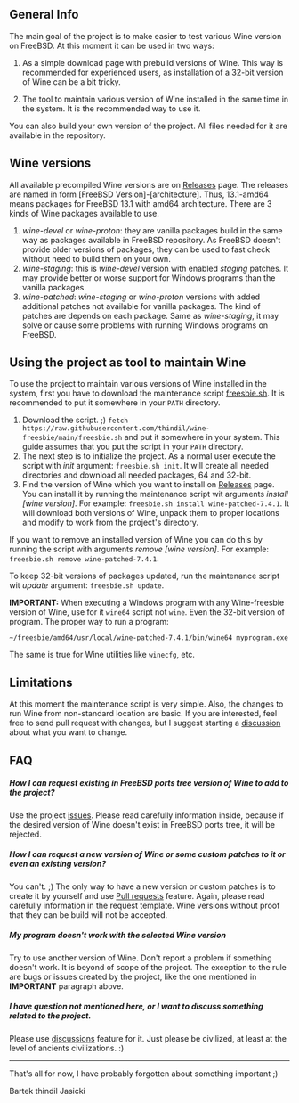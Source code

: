 ## General Info

The main goal of the project is to make easier to test various Wine version on
FreeBSD. At this moment it can be used in two ways:

1. As a simple download page with prebuild versions of Wine. This way is
   recommended for experienced users, as installation of a 32-bit version of
   Wine can be a bit tricky.

2. The tool to maintain various version of Wine installed in the same time in
   the system. It is the recommended way to use it.

You can also build your own version of the project. All files needed for it are
available in the repository.

## Wine versions

All available precompiled Wine versions are on [Releases](https://github.com/thindil/wine-freesbie/releases)
page. The releases are named in form [FreeBSD Version]-[architecture]. Thus,
13.1-amd64 means packages for FreeBSD 13.1 with amd64 architecture. There are 3
kinds of Wine packages available to use.

1. *wine-devel* or *wine-proton*: they are vanilla packages build in the same
   way as packages available in FreeBSD repository. As FreeBSD doesn't provide
   older versions of packages, they can be used to fast check without need to
   build them on your own.
2. *wine-staging*: this is *wine-devel* version with enabled *staging* patches.
   It may provide better or worse support for Windows programs than the vanilla
   packages.
3. *wine-patched*: *wine-staging* or *wine-proton* versions with added additional
   patches not available for vanilla packages. The kind of patches are depends
   on each package. Same as *wine-staging*, it may solve or cause some problems
   with running Windows programs on FreeBSD.

## Using the project as tool to maintain Wine

To use the project to maintain various versions of Wine installed in the
system, first you have to download the maintenance script [freesbie.sh](https://raw.githubusercontent.com/thindil/wine-freesbie/main/freesbie.sh).
It is recommended to put it somewhere in your `PATH` directory.

1. Download the script. ;) `fetch https://raw.githubusercontent.com/thindil/wine-freesbie/main/freesbie.sh`
   and put it somewhere in your system. This guide assumes that you put the
   script in your `PATH` directory.
2. The next step is to initialize the project. As a normal user execute the
   script with *init* argument: `freesbie.sh init`. It will create all needed
   directories and download all needed packages, 64 and 32-bit.
3. Find the version of Wine which you want to install on [Releases](https://github.com/thindil/wine-freesbie/releases)
   page. You can install it by running the maintenance script wit arguments
   *install [wine version]*. For example: `freesbie.sh install
   wine-patched-7.4.1`. It will download both versions of Wine, unpack them to
   proper locations and modify to work from the project's directory.

If you want to remove an installed version of Wine you can do this by running
the script with arguments *remove [wine version]*. For example: `freesbie.sh
remove wine-patched-7.4.1`.

To keep 32-bit versions of packages updated, run the maintenance script wit
*update* argument: `freesbie.sh update`.

**IMPORTANT:** When executing a Windows program with any Wine-freesbie version
of Wine, use for it `wine64` script not `wine`. Even the 32-bit version of
program. The proper way to run a program:

`~/freesbie/amd64/usr/local/wine-patched-7.4.1/bin/wine64 myprogram.exe`

The same is true for Wine utilities like `winecfg`, etc.

## Limitations

At this moment the maintenance script is very simple. Also, the changes to run
Wine from non-standard location are basic. If you are interested, feel free to
send pull request with changes, but I suggest starting a [discussion](https://github.com/thindil/wine-freesbie/discussions)
about what you want to change.

## FAQ

##### How I can request existing in FreeBSD ports tree version of Wine to add to the project?

Use the project [issues](https://github.com/thindil/wine-freesbie/issues/new?assignees=&labels=&template=version-request.md&title=%5BNew+version%5D).
Please read carefully information inside, because if the desired version of
Wine doesn't exist in FreeBSD ports tree, it will be rejected.

##### How I can request a new version of Wine or some custom patches to it or even an existing version?

You can't. ;) The only way to have a new version or custom patches is to create
it by yourself and use [Pull requests](https://github.com/thindil/wine-freesbie/pulls)
feature. Again, please read carefully information in the request template. Wine
versions without proof that they can be build will not be accepted.

##### My program doesn't work with the selected Wine version

Try to use another version of Wine. Don't report a problem if something doesn't
work. It is beyond of scope of the project. The exception to the rule are
bugs or issues created by the project, like the one mentioned in **IMPORTANT**
paragraph above.

##### I have question not mentioned here, or I want to discuss something related to the project.

Please use [discussions](https://github.com/thindil/wine-freesbie/discussions)
feature for it. Just please be civilized, at least at the level of ancients
civilizations. :)

---
That's all for now, I have probably forgotten about something important ;)

Bartek thindil Jasicki
